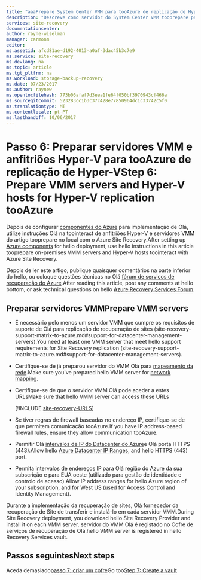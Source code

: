 ```yaml
---
title: "aaaPrepare System Center VMM para tooAzure de replicação de Hyper-V | Microsoft Docs"
description: "Descreve como servidor do System Center VMM tooprepare para tooAzure de replicação de Hyper-V, utilizando o Azure Site Recovery"
services: site-recovery
documentationcenter: 
author: rayne-wiselman
manager: carmonm
editor: 
ms.assetid: afcd81ae-d192-4013-a0af-3dac45b3c7e9
ms.service: site-recovery
ms.devlang: na
ms.topic: article
ms.tgt_pltfrm: na
ms.workload: storage-backup-recovery
ms.date: 07/23/2017
ms.author: raynew
ms.openlocfilehash: 773b06afaf7d3eea1fe64f050bf3970943cf466a
ms.sourcegitcommit: 523283cc1b3c37c428e77850964dc1c33742c5f0
ms.translationtype: MT
ms.contentlocale: pt-PT
ms.lasthandoff: 10/06/2017
---
```

# <a name="step-6-prepare-vmm-servers-and-hyper-v-hosts-for-hyper-v-replication-tooazure"></a><span data-ttu-id="8a4c1-103">Passo 6: Preparar servidores VMM e anfitriões Hyper-V para tooAzure de replicação de Hyper-V</span><span class="sxs-lookup"><span data-stu-id="8a4c1-103">Step 6: Prepare VMM servers and Hyper-V hosts for Hyper-V replication tooAzure</span></span>

<span data-ttu-id="8a4c1-104">Depois de configurar [componentes do Azure](vmm-to-azure-walkthrough-prepare-azure.md) para implementação de Olá, utilize instruções Olá na toointeract de anfitriões Hyper-V e servidores VMM do artigo tooprepare no local com o Azure Site Recovery.</span><span class="sxs-lookup"><span data-stu-id="8a4c1-104">After setting up [Azure components](vmm-to-azure-walkthrough-prepare-azure.md) for hello deployment, use hello instructions in this article tooprepare on-premises VMM servers and Hyper-V hosts toointeract with Azure Site Recovery.</span></span>

<span data-ttu-id="8a4c1-105">Depois de ler este artigo, publique quaisquer comentários na parte inferior do hello, ou coloque questões técnicas no Olá [fórum de serviços de recuperação do Azure](https://social.msdn.microsoft.com/forums/azure/home?forum=hypervrecovmgr).</span><span class="sxs-lookup"><span data-stu-id="8a4c1-105">After reading this article, post any comments at hello bottom, or ask technical questions on hello [Azure Recovery Services Forum](https://social.msdn.microsoft.com/forums/azure/home?forum=hypervrecovmgr).</span></span>


## <a name="prepare-vmm-servers"></a><span data-ttu-id="8a4c1-106">Preparar servidores VMM</span><span class="sxs-lookup"><span data-stu-id="8a4c1-106">Prepare VMM servers</span></span>

- <span data-ttu-id="8a4c1-107">É necessário pelo menos um servidor VMM que cumpre os requisitos de suporte de Olá para replicação de recuperação de sites (site-recovery-support-matrix-to-azure.md#support-for-datacenter-management-servers).</span><span class="sxs-lookup"><span data-stu-id="8a4c1-107">You need at least one VMM server that meet hello support requirements for Site Recovery replication (site-recovery-support-matrix-to-azure.md#support-for-datacenter-management-servers).</span></span>
- <span data-ttu-id="8a4c1-108">Certifique-se de já preparou servidor do VMM Olá para [mapeamento da rede](vmm-to-azure-walkthrough-network.md#network-mapping-for-replication-to-azure).</span><span class="sxs-lookup"><span data-stu-id="8a4c1-108">Make sure you've prepared hello VMM server for [network mapping](vmm-to-azure-walkthrough-network.md#network-mapping-for-replication-to-azure).</span></span>
- <span data-ttu-id="8a4c1-109">Certifique-se de que o servidor VMM Olá pode aceder a estes URLs</span><span class="sxs-lookup"><span data-stu-id="8a4c1-109">Make sure that hello VMM server can access these URLs</span></span>

    [!INCLUDE [site-recovery-URLS](../../includes/site-recovery-URLS.md)]
    
- <span data-ttu-id="8a4c1-110">Se tiver regras de firewall baseadas no endereço IP, certifique-se de que permitem comunicação tooAzure.</span><span class="sxs-lookup"><span data-stu-id="8a4c1-110">If you have IP address-based firewall rules, ensure they allow communication tooAzure.</span></span>
- <span data-ttu-id="8a4c1-111">Permitir Olá [intervalos de IP do Datacenter do Azure](https://www.microsoft.com/download/confirmation.aspx?id=41653)e Olá porta HTTPS (443).</span><span class="sxs-lookup"><span data-stu-id="8a4c1-111">Allow hello [Azure Datacenter IP Ranges](https://www.microsoft.com/download/confirmation.aspx?id=41653), and hello HTTPS (443) port.</span></span>
- <span data-ttu-id="8a4c1-112">Permita intervalos de endereços IP para Olá região do Azure da sua subscrição e para EUA oeste (utilizado para gestão de identidade e controlo de acesso).</span><span class="sxs-lookup"><span data-stu-id="8a4c1-112">Allow IP address ranges for hello Azure region of your subscription, and for West US (used for Access Control and Identity Management).</span></span>

<span data-ttu-id="8a4c1-113">Durante a implementação da recuperação de sites, Olá fornecedor da recuperação de Site de transferir e instalá-lo em cada servidor VMM.</span><span class="sxs-lookup"><span data-stu-id="8a4c1-113">During Site Recovery deployment, you download hello Site Recovery Provider and install it on each VMM server.</span></span> <span data-ttu-id="8a4c1-114">servidor do VMM Olá é registado no Cofre de serviços de recuperação de Olá.</span><span class="sxs-lookup"><span data-stu-id="8a4c1-114">hello VMM server is registered in hello Recovery Services vault.</span></span>




## <a name="next-steps"></a><span data-ttu-id="8a4c1-115">Passos seguintes</span><span class="sxs-lookup"><span data-stu-id="8a4c1-115">Next steps</span></span>

<span data-ttu-id="8a4c1-116">Aceda demasiado[passo 7: criar um cofre](vmm-to-azure-walkthrough-create-vault.md)</span><span class="sxs-lookup"><span data-stu-id="8a4c1-116">Go too[Step 7: Create a vault](vmm-to-azure-walkthrough-create-vault.md)</span></span>

